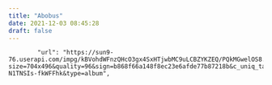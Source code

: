 ```yaml
---
title: "Abobus"
date: 2021-12-03 08:45:28
draft: false
---
```


            "url": "https://sun9-76.userapi.com/impg/kBVohdWFnzQHcO3gx4SxHTjwbMC9uLCBZYKZEQ/PQkMGwelOS8.jpg?size=704x496&quality=96&sign=b868f66a148f8ec23e6afde77b87218b&c_uniq_tag=dvSGuCEE7f1sAfO5tejQfqE4UiD-N1TNSIs-fkWFFhk&type=album",
